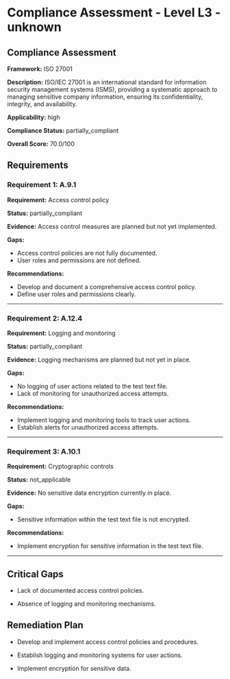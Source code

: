# Compliance Assessment - Level L3 - unknown

## Compliance Assessment

**Framework:** ISO 27001

**Description:** ISO/IEC 27001 is an international standard for information security management systems (ISMS), providing a systematic approach to managing sensitive company information, ensuring its confidentiality, integrity, and availability.

**Applicability:** high

**Compliance Status:** partially_compliant

**Overall Score:** 70.0/100

## Requirements

### Requirement 1: A.9.1

**Requirement:** Access control policy

**Status:** partially_compliant

**Evidence:** Access control measures are planned but not yet implemented.

**Gaps:**
- Access control policies are not fully documented.
- User roles and permissions are not defined.

**Recommendations:**
- Develop and document a comprehensive access control policy.
- Define user roles and permissions clearly.

---

### Requirement 2: A.12.4

**Requirement:** Logging and monitoring

**Status:** partially_compliant

**Evidence:** Logging mechanisms are planned but not yet in place.

**Gaps:**
- No logging of user actions related to the test text file.
- Lack of monitoring for unauthorized access attempts.

**Recommendations:**
- Implement logging and monitoring tools to track user actions.
- Establish alerts for unauthorized access attempts.

---

### Requirement 3: A.10.1

**Requirement:** Cryptographic controls

**Status:** not_applicable

**Evidence:** No sensitive data encryption currently in place.

**Gaps:**
- Sensitive information within the test text file is not encrypted.

**Recommendations:**
- Implement encryption for sensitive information in the test text file.

---

## Critical Gaps

- Lack of documented access control policies.

- Absence of logging and monitoring mechanisms.

## Remediation Plan

- Develop and implement access control policies and procedures.

- Establish logging and monitoring systems for user actions.

- Implement encryption for sensitive data.

